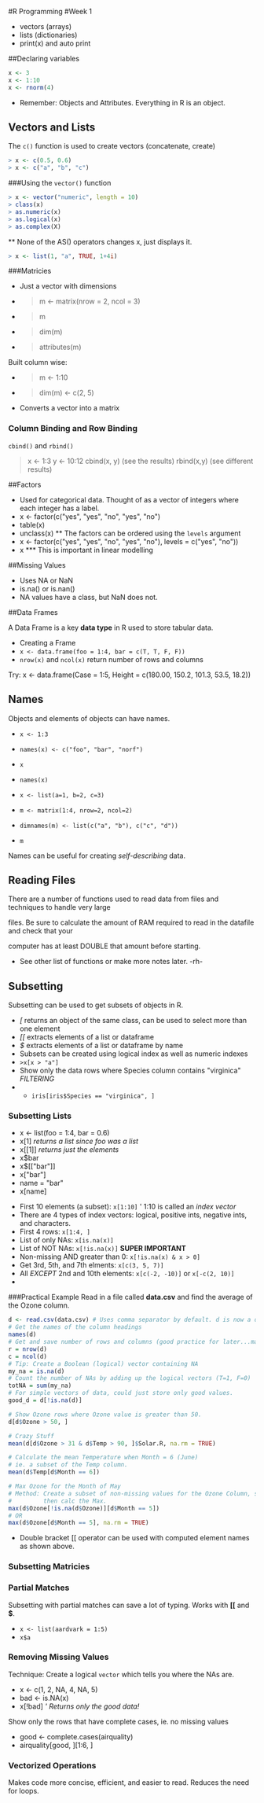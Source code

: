 #R Programming
#Week 1

* vectors (arrays)
* lists (dictionaries)
* print(x) and auto print 

##Declaring variables
```R
x <- 3
x <- 1:10
x <- rnorm(4)
```

* Remember: Objects and Attributes. Everything in R is an object.

## Vectors and Lists

The `c()` function is used to create vectors (concatenate, create)
```R
> x <- c(0.5, 0.6)
> x <- c("a", "b", "c")
```
###Using the `vector()` function
```R
> x <- vector("numeric", length = 10)
> class(x)
> as.numeric(x)
> as.logical(x)
> as.complex(X)
```
** None of the AS() operators changes x, just displays it.
```R
> x <- list(1, "a", TRUE, 1+4i)
```

###Matricies
* Just a vector with dimensions
* > m <- matrix(nrow = 2, ncol = 3)
* > m
* > dim(m)
* > attributes(m)

Built column wise:
* > m <- 1:10
* > dim(m) <- c(2, 5)
* Converts a vector into a matrix

### Column Binding and Row Binding
`cbind()` and `rbind()`
>x <- 1:3
>y <- 10:12
>cbind(x, y) (see the results)
>rbind(x,y) (see different results)

##Factors
* Used for categorical data. Thought of as a vector of integers where each integer has a label.
* x <- factor(c("yes", "yes", "no", "yes", "no")
* table(x)
* unclass(x)
** The factors can be ordered using the `levels` argument
* x <- factor(c("yes", "yes", "no", "yes", "no"), levels = c("yes", "no"))
* x
*** This is important in linear modelling

##Missing Values
* Uses NA or NaN
* is.na() or is.nan()
* NA values have a class, but NaN does not.

##Data Frames

A Data Frame is a key __data type__ in R used to store tabular data.

* Creating a Frame
* `x <- data.frame(foo = 1:4, bar = c(T, T, F, F))`
* `nrow(x)` and `ncol(x)` return number of rows and columns

Try: x <- data.frame(Case = 1:5, Height = c(180.00, 150.2, 101.3, 53.5, 18.2))

## Names 
Objects and elements of objects can have names.
* `x <- 1:3`
* `names(x) <- c("foo", "bar", "norf")`
* `x`
* `names(x)`

* `x <- list(a=1, b=2, c=3)`

* `m <- matrix(1:4, nrow=2, ncol=2)`
* `dimnames(m) <- list(c("a", "b"), c("c", "d"))`
* `m`

Names can be useful for creating _self-describing_ data.

## Reading Files
There are a number of functions used to read data from files and techniques to handle very large 

files. Be sure to calculate the amount of RAM required to read in the datafile and check that your 

computer has at least DOUBLE that amount before starting.
- See other list of functions or make more notes later. -rh-

## Subsetting
Subsetting can be used to get subsets of objects in R.
- _[_ returns an object of the same class, can be used to select more than one element
- _[[_ extracts elements of a list or dataframe
- _$_ extracts elements of a list or dataframe by name
- Subsets can be created using logical index as well as numeric indexes
- `>x[x > "a"]`
- Show only the data rows where Species column contains "virginica" *FILTERING*
- - `iris[iris$Species == "virginica", ]`

### Subsetting Lists
- x <- list(foo = 1:4, bar = 0.6)
- x[1]  _returns a list since foo was a list_
- x[[1]] _returns just the elements_
- x$bar
- x$[["bar"]]
- x["bar"]
- name = "bar"
- x[name]

* First 10 elements (a subset): `x[1:10]` ' 1:10 is called an _index vector_
* There are 4 types of index vectors: logical, positive ints, negative ints, and characters.
* First 4 rows: `x[1:4, ]`
* List of only NAs: `x[is.na(x)]`
* List of NOT NAs: `x[!is.na(x)]` __SUPER IMPORTANT__
* Non-missing AND greater than 0: `x[!is.na(x) & x > 0]`
* Get 3rd, 5th, and 7th elments: `x[c(3, 5, 7)]`
* All _EXCEPT_ 2nd and 10th elements: `x[c(-2, -10)]` or `x[-c(2, 10)]`
*  

###Practical Example
Read in a file called __data.csv__ and find the average of the Ozone column.
```R
d <- read.csv(data.csv) # Uses comma separator by default. d is now a dataframe.
# Get the names of the column headings
names(d)
# Get and save number of rows and columns (good practice for later...maybe)
r = nrow(d)
c = ncol(d)
# Tip: Create a Boolean (logical) vector containing NA
my_na = is.na(d)
# Count the number of NAs by adding up the logical vectors (T=1, F=0)
totNA = sum(my_na)
# For simple vectors of data, could just store only good values.
good_d = d[!is.na(d)]

# Show Ozone rows where Ozone value is greater than 50.
d[d$Ozone > 50, ]

# Crazy Stuff
mean(d[d$Ozone > 31 & d$Temp > 90, ]$Solar.R, na.rm = TRUE)

# Calculate the mean Temperature when Month = 6 (June)
# ie. a subset of the Temp column.
mean(d$Temp[d$Month == 6])

# Max Ozone for the Month of May 
# Method: Create a subset of non-missing values for the Ozone Column, subset THAT for the Month condition, 
#         then calc the Max.
max(d$Ozone[!is.na(d$Ozone)][d$Month == 5])
# OR 
max(d$Ozone[d$Month == 5], na.rm = TRUE)
```

- Double bracket [[ operator can be used with computed element names as shown above.

### Subsetting Matricies

### Partial Matches
Subsetting with partial matches can save a lot of typing. Works with **[[** and **$**.
- `x <- list(aardvark = 1:5)`
- `x$a`


### Removing Missing Values
Technique: Create a logical `vector` which tells you where the NAs are.
- x <- c(1, 2, NA, 4, NA, 5)
- bad <- is.NA(x)
- x[!bad]        _' Returns only the good data!_

Show only the rows that have complete cases, ie. no missing values
- good <- complete.cases(airquality)
- airquality[good, ][1:6, ]

### Vectorized Operations
Makes code more concise, efficient, and easier to read. Reduces the need for loops.
